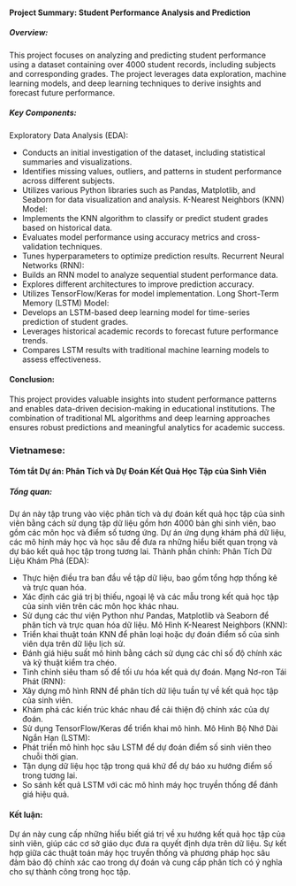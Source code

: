 #### Project Summary: Student Performance Analysis and Prediction
##### Overview:
This project focuses on analyzing and predicting student performance using a dataset containing over 4000 student records, including subjects and corresponding grades. The project leverages data exploration, machine learning models, and deep learning techniques to derive insights and forecast future performance.
##### Key Components:
Exploratory Data Analysis (EDA):
- Conducts an initial investigation of the dataset, including statistical summaries and visualizations.
- Identifies missing values, outliers, and patterns in student performance across different subjects.
- Utilizes various Python libraries such as Pandas, Matplotlib, and Seaborn for data visualization and analysis.
K-Nearest Neighbors (KNN) Model:
- Implements the KNN algorithm to classify or predict student grades based on historical data.
- Evaluates model performance using accuracy metrics and cross-validation techniques.
- Tunes hyperparameters to optimize prediction results.
Recurrent Neural Networks (RNN):
- Builds an RNN model to analyze sequential student performance data.
- Explores different architectures to improve prediction accuracy.
- Utilizes TensorFlow/Keras for model implementation.
Long Short-Term Memory (LSTM) Model:
- Develops an LSTM-based deep learning model for time-series prediction of student grades.
- Leverages historical academic records to forecast future performance trends.
- Compares LSTM results with traditional machine learning models to assess effectiveness.
#### Conclusion:
This project provides valuable insights into student performance patterns and enables data-driven decision-making in educational institutions. The combination of traditional ML algorithms and deep learning approaches ensures robust predictions and meaningful analytics for academic success.  

### Vietnamese:

#### Tóm tắt Dự án: Phân Tích và Dự Đoán Kết Quả Học Tập của Sinh Viên

##### Tổng quan:
Dự án này tập trung vào việc phân tích và dự đoán kết quả học tập của sinh viên bằng cách sử dụng tập dữ liệu gồm hơn 4000 bản ghi sinh viên, bao gồm các môn học và điểm số tương ứng. Dự án ứng dụng khám phá dữ liệu, các mô hình máy học và học sâu để đưa ra những hiểu biết quan trọng và dự báo kết quả học tập trong tương lai.
Thành phần chính:
Phân Tích Dữ Liệu Khám Phá (EDA):
- Thực hiện điều tra ban đầu về tập dữ liệu, bao gồm tổng hợp thống kê và trực quan hóa.
- Xác định các giá trị bị thiếu, ngoại lệ và các mẫu trong kết quả học tập của sinh viên trên các môn học khác nhau.
- Sử dụng các thư viện Python như Pandas, Matplotlib và Seaborn để phân tích và trực quan hóa dữ liệu.
Mô Hình K-Nearest Neighbors (KNN):
- Triển khai thuật toán KNN để phân loại hoặc dự đoán điểm số của sinh viên dựa trên dữ liệu lịch sử.
- Đánh giá hiệu suất mô hình bằng cách sử dụng các chỉ số độ chính xác và kỹ thuật kiểm tra chéo.
- Tinh chỉnh siêu tham số để tối ưu hóa kết quả dự đoán.
Mạng Nơ-ron Tái Phát (RNN):
- Xây dựng mô hình RNN để phân tích dữ liệu tuần tự về kết quả học tập của sinh viên.
- Khám phá các kiến trúc khác nhau để cải thiện độ chính xác của dự đoán.
- Sử dụng TensorFlow/Keras để triển khai mô hình.
Mô Hình Bộ Nhớ Dài Ngắn Hạn (LSTM):
- Phát triển mô hình học sâu LSTM để dự đoán điểm số sinh viên theo chuỗi thời gian.
- Tận dụng dữ liệu học tập trong quá khứ để dự báo xu hướng điểm số trong tương lai.
- So sánh kết quả LSTM với các mô hình máy học truyền thống để đánh giá hiệu quả.
#### Kết luận:
Dự án này cung cấp những hiểu biết giá trị về xu hướng kết quả học tập của sinh viên, giúp các cơ sở giáo dục đưa ra quyết định dựa trên dữ liệu. Sự kết hợp giữa các thuật toán máy học truyền thống và phương pháp học sâu đảm bảo độ chính xác cao trong dự đoán và cung cấp phân tích có ý nghĩa cho sự thành công trong học tập.

